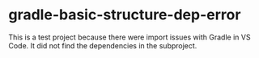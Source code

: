 # gradle-basic-structure-dep-error

This is a test project because there were import issues with Gradle in VS Code. It did not find the dependencies in the subproject.
